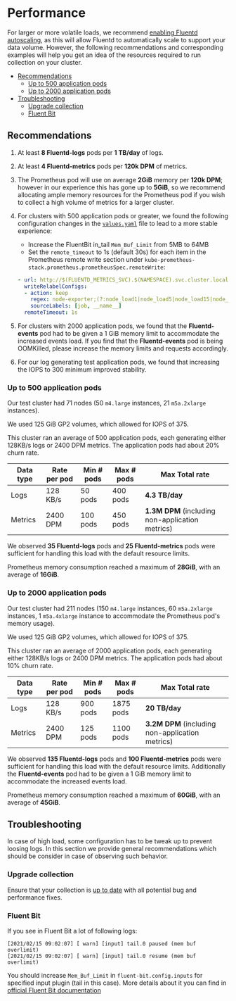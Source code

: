 # Performance

For larger or more volatile loads, we recommend [enabling Fluentd autoscaling](./Best_Practices.md#Fluentd-Autoscaling),
as this will allow Fluentd to automatically scale to support your data volume.
However, the following recommendations and corresponding examples will help you get an idea of the resources
required to run collection on your cluster.

- [Recommendations](#recommendations)
  - [Up to 500 application pods](#up-to-500-application-pods)
  - [Up to 2000 application pods](#up-to-2000-application-pods)
- [Troubleshooting](#troubleshooting)
  - [Upgrade collection](#upgrade-collection)
  - [Fluent Bit](#fluent-bit)

## Recommendations

1. At least **8 Fluentd-logs** pods per **1 TB/day** of logs.
1. At least **4 Fluentd-metrics** pods per **120k DPM** of metrics.
1. The Prometheus pod will use on average **2GiB** memory per **120k DPM**;
   however in our experience this has gone up to **5GiB**,
   so we recommend allocating ample memory resources for the Prometheus pod
   if you wish to collect a high volume of metrics for a larger cluster.
1. For clusters with 500 application pods or greater,
   we found the following configuration changes in the [`values.yaml`](./../helm/sumologic/values.yaml)
   file to lead to a more stable experience:
    - Increase the FluentBit in_tail `Mem_Buf_Limit` from 5MB to 64MB
    - Set the `remote_timeout` to 1s (default 30s) for each item in the Prometheus
      remote write section under `kube-prometheus-stack.prometheus.prometheusSpec.remoteWrite`:

    ```yaml
    - url: http://$(FLUENTD_METRICS_SVC).$(NAMESPACE).svc.cluster.local:9888/prometheus.metrics.node
      writeRelabelConfigs:
      - action: keep
        regex: node-exporter;(?:node_load1|node_load5|node_load15|node_cpu_seconds_total)
        sourceLabels: [job, __name__]
      remoteTimeout: 1s
    ```

1. For clusters with 2000 application pods, we found that the **Fluentd-events** pod had to be given a 1 GiB memory limit
   to accommodate the increased events load. If you find that the **Fluentd-events** pod is being OOMKilled,
   please increase the memory limits and requests accordingly.
1. For our log generating test application pods, we found that increasing the IOPS to 300 minimum improved stability.

### Up to 500 application pods

Our test cluster had 71 nodes (50 `m4.large` instances, 21 `m5a.2xlarge` instances).

We used 125 GiB GP2 volumes, which allowed for IOPS of 375.

This cluster ran an average of 500 application pods, each generating either 128KB/s logs or 2400 DPM metrics.
The application pods had about 20% churn rate.

| Data type | Rate per pod | Min # pods | Max # pods | Max Total rate                                   |
|-----------|--------------|------------|------------|--------------------------------------------------|
| Logs      | 128 KB/s     | 50 pods    | 400 pods   | **4.3 TB/day**                                   |
| Metrics   | 2400 DPM     | 100 pods   | 450 pods   | **1.3M DPM** (including non-application metrics) |

We observed **35 Fluentd-logs** pods and **25 Fluentd-metrics** pods were sufficient
for handling this load with the default resource limits.

Prometheus memory consumption reached a maximum of **28GiB**, with an average of **16GiB**.

### Up to 2000 application pods

Our test cluster had 211 nodes (150 `m4.large` instances, 60 `m5a.2xlarge` instances,
1 `m5a.4xlarge` instance to accommodate the Prometheus pod's memory usage).

We used 125 GiB GP2 volumes, which allowed for IOPS of 375.

This cluster ran an average of 2000 application pods, each generating either 128KB/s logs or 2400 DPM metrics.
The application pods had about 10% churn rate.

| Data type | Rate per pod | Min # pods | Max # pods | Max Total rate                                   |
|-----------|--------------|------------|------------|--------------------------------------------------|
| Logs      | 128 KB/s     | 900 pods   | 1875 pods  | **20 TB/day**                                    |
| Metrics   | 2400 DPM     | 125 pods   | 1100 pods  | **3.2M DPM** (including non-application metrics) |

We observed **135 Fluentd-logs** pods and **100 Fluentd-metrics** pods were sufficient for handling this load
with the default resource limits.
Additionally the **Fluentd-events** pod had to be given a 1 GiB memory limit to accommodate the increased events load.

Prometheus memory consumption reached a maximum of **60GiB**, with an average of **45GiB**.

## Troubleshooting

In case of high load, some configuration has to be tweak up to prevent loosing logs.
In this section we provide general recommendations which should be consider in case of observing such behavior.

### Upgrade collection

Ensure that your collection is [up to date](https://github.com/SumoLogic/sumologic-kubernetes-collection/releases)
with all potential bug and performance fixes.

### Fluent Bit

If you see in Fluent Bit a lot of following logs:

```text
[2021/02/15 09:02:07] [ warn] [input] tail.0 paused (mem buf overlimit)
[2021/02/15 09:02:07] [ warn] [input] tail.0 resume (mem buf overlimit)
```

You should increase `Mem_Buf_Limit` in `fluent-bit.config.inputs` for specified input plugin (tail in this case).
More details about it you can find in [official Fluent Bit documentation](https://docs.fluentbit.io/manual/administration/backpressure)
